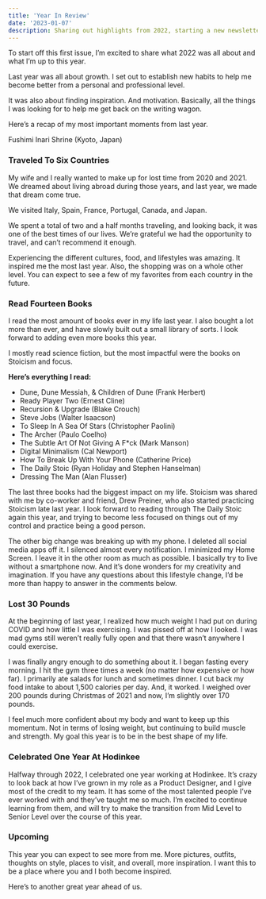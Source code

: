 ```yaml
---
title: 'Year In Review'
date: '2023-01-07'
description: Sharing out highlights from 2022, starting a new newsletter, and what you can expect from me this year. 
---
```


To start off this first issue, I’m excited to share what 2022 was all about and what I’m up to this year.

Last year was all about growth. I set out to establish new habits to help me become better from a personal and professional level.

It was also about finding inspiration. And motivation. Basically, all the things I was looking for to help me get back on the writing wagon.

Here’s a recap of my most important moments from last year.

Fushimi Inari Shrine (Kyoto, Japan)

### Traveled To Six Countries

My wife and I really wanted to make up for lost time from 2020 and 2021. We dreamed about living abroad during those years, and last year, we made that dream come true.

We visited Italy, Spain, France, Portugal, Canada, and Japan.

We spent a total of two and a half months traveling, and looking back, it was one of the best times of our lives. We’re grateful we had the opportunity to travel, and can’t recommend it enough.

Experiencing the different cultures, food, and lifestyles was amazing. It inspired me the most last year. Also, the shopping was on a whole other level. You can expect to see a few of my favorites from each country in the future.

### Read Fourteen Books

I read the most amount of books ever in my life last year. I also bought a lot more than ever, and have slowly built out a small library of sorts. I look forward to adding even more books this year.

I mostly read science fiction, but the most impactful were the books on Stoicism and focus.

**Here’s everything I read:**

- Dune, Dune Messiah, & Children of Dune (Frank Herbert)
- Ready Player Two (Ernest Cline)
- Recursion & Upgrade (Blake Crouch)
- Steve Jobs (Walter Isaacson)
- To Sleep In A Sea Of Stars (Christopher Paolini)
- The Archer (Paulo Coelho)
- The Subtle Art Of Not Giving A F*ck (Mark Manson)
- Digital Minimalism (Cal Newport)
- How To Break Up With Your Phone (Catherine Price)
- The Daily Stoic (Ryan Holiday and Stephen Hanselman)
- Dressing The Man (Alan Flusser)

The last three books had the biggest impact on my life. Stoicism was shared with me by co-worker and friend, Drew Preiner, who also started practicing Stoicism late last year. I look forward to reading through The Daily Stoic again this year, and trying to become less focused on things out of my control and practice being a good person.

The other big change was breaking up with my phone. I deleted all social media apps off it. I silenced almost every notification. I minimized my Home Screen. I leave it in the other room as much as possible. I basically try to live without a smartphone now. And it’s done wonders for my creativity and imagination. If you have any questions about this lifestyle change, I’d be more than happy to answer in the comments below.


### Lost 30 Pounds

At the beginning of last year, I realized how much weight I had put on during COVID and how little I was exercising. I was pissed off at how I looked. I was mad gyms still weren’t really fully open and that there wasn’t anywhere I could exercise.

I was finally angry enough to do something about it. I began fasting every morning. I hit the gym three times a week (no matter how expensive or how far). I primarily ate salads for lunch and sometimes dinner. I cut back my food intake to about 1,500 calories per day. And, it worked. I weighed over 200 pounds during Christmas of 2021 and now, I’m slightly over 170 pounds.

I feel much more confident about my body and want to keep up this momentum. Not in terms of losing weight, but continuing to build muscle and strength. My goal this year is to be in the best shape of my life.

### Celebrated One Year At Hodinkee

Halfway through 2022, I celebrated one year working at Hodinkee. It’s crazy to look back at how I’ve grown in my role as a Product Designer, and I give most of the credit to my team. It has some of the most talented people I’ve ever worked with and they’ve taught me so much. I’m excited to continue learning from them, and will try to make the transition from Mid Level to Senior Level over the course of this year.

### Upcoming

This year you can expect to see more from me. More pictures, outfits, thoughts on style, places to visit, and overall, more inspiration. I want this to be a place where you and I both become inspired.

Here’s to another great year ahead of us.
